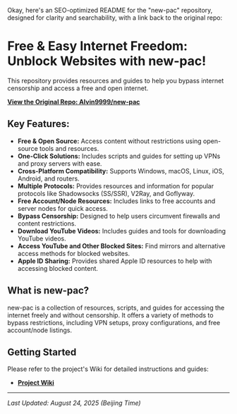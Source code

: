Okay, here's an SEO-optimized README for the "new-pac" repository, designed for clarity and searchability, with a link back to the original repo:

# Free & Easy Internet Freedom: Unblock Websites with new-pac!

This repository provides resources and guides to help you bypass internet censorship and access a free and open internet.

**[View the Original Repo: Alvin9999/new-pac](https://github.com/Alvin9999/new-pac)**

## Key Features:

*   **Free & Open Source:** Access content without restrictions using open-source tools and resources.
*   **One-Click Solutions:** Includes scripts and guides for setting up VPNs and proxy servers with ease.
*   **Cross-Platform Compatibility:** Supports Windows, macOS, Linux, iOS, Android, and routers.
*   **Multiple Protocols:** Provides resources and information for popular protocols like Shadowsocks (SS/SSR), V2Ray, and Goflyway.
*   **Free Account/Node Resources:** Includes links to free accounts and server nodes for quick access.
*   **Bypass Censorship:** Designed to help users circumvent firewalls and content restrictions.
*   **Download YouTube Videos:** Includes guides and tools for downloading YouTube videos.
*   **Access YouTube and Other Blocked Sites:** Find mirrors and alternative access methods for blocked websites.
*   **Apple ID Sharing:** Provides shared Apple ID resources to help with accessing blocked content.

## What is new-pac?

new-pac is a collection of resources, scripts, and guides for accessing the internet freely and without censorship. It offers a variety of methods to bypass restrictions, including VPN setups, proxy configurations, and free account/node listings.

## Getting Started

Please refer to the project's Wiki for detailed instructions and guides:

*   **[Project Wiki](https://github.com/Alvin9999/new-pac/wiki)**

---

*Last Updated: August 24, 2025 (Beijing Time)*